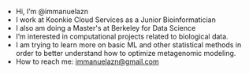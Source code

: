 - Hi, I’m @immanuelazn
- I work at Koonkie Cloud Services as a Junior Bioinformatician
- I also am doing a Master's at Berkeley for Data Science
- I’m interested in computational projects related to biological data.  
- I am trying to learn more on basic ML and other statistical methods in order to better understand how to optimize metagenomic modeling.
- How to reach me: immanuelazn@gmail.com

<!---
immanuelazn/immanuelazn is a ✨ special ✨ repository because its `README.md` (this file) appears on your GitHub profile.
You can click the Preview link to take a look at your changes.
--->
